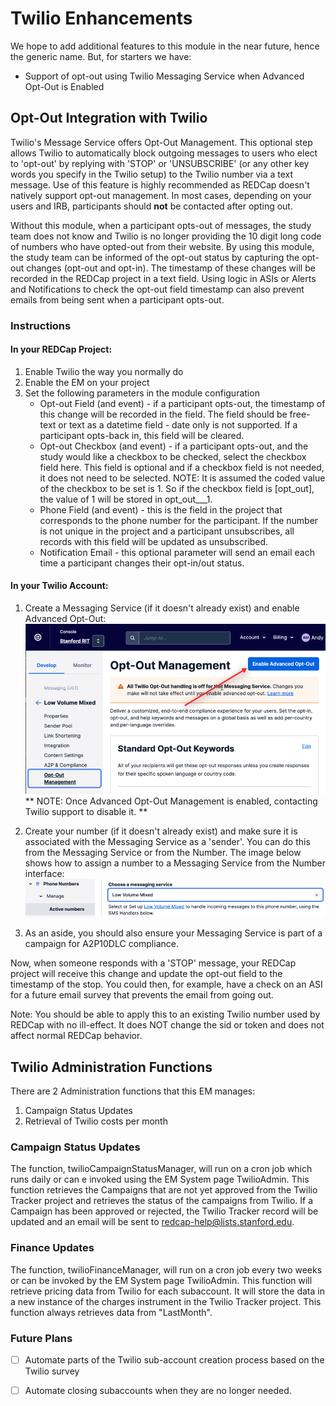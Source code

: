 # Twilio Enhancements

We hope to add additional features to this module in the near future, hence the generic name.  But, for starters we have:

- Support of opt-out using Twilio Messaging Service when Advanced Opt-Out is Enabled



## Opt-Out Integration with Twilio

Twilio's Message Service offers Opt-Out Management.  This optional step allows Twilio to automatically block outgoing messages to users who elect to 'opt-out' by replying with 'STOP' or 'UNSUBSCRIBE' (or any other key words you specify in the Twilio setup) to the Twilio number via a text message.  Use of this feature is highly recommended as REDCap doesn't natively support opt-out management. In most cases, depending on your users and IRB, participants should **not** be contacted after opting out.

Without this module, when a participant opts-out of messages, the study team does not know and Twilio is no longer providing the 10 digit long code of numbers who have opted-out from their website.  By using this module, the study team can be informed of the opt-out status by capturing the opt-out changes (opt-out and opt-in). The timestamp of these changes will be recorded in the REDCap project in a text field.  Using logic in ASIs or Alerts and Notifications to check the opt-out field timestamp can also prevent emails from being sent when a participant opts-out.

### Instructions

#### In your REDCap Project:
1. Enable Twilio the way you normally do
2. Enable the EM on your project
3. Set the following parameters in the module configuration
   - Opt-out Field (and event) - if a participant opts-out, the timestamp of this change will be recorded in the field.  The field should be free-text or text as a datetime field - date only is not supported.  If a participant opts-back in, this field will be cleared.
   - Opt-out Checkbox (and event) - if a participant opts-out, and the study would like a checkbox to be checked, select the checkbox field here. This field is optional and if a checkbox field is not needed, it does not need to be selected.  NOTE: It is assumed the coded value of the checkbox to be set is 1. So if the checkbox field is [opt_out], the value of 1 will be stored in opt_out___1.
   - Phone Field (and event) - this is the field in the project that corresponds to the phone number for the participant.  If the number is not unique in the project and a participant unsubscribes, all records with this field will be updated as unsubscribed.
   - Notification Email - this optional parameter will send an email each time a participant changes their opt-in/out status.

#### In your Twilio Account:
1. Create a Messaging Service (if it doesn't already exist) and enable Advanced Opt-Out:
    ![Enable Advanced Opt-Out](images/enable_advanced_opt_out.png)
** NOTE: Once Advanced Opt-Out Management is enabled, contacting Twilio support to disable it. **

2. Create your number (if it doesn't already exist) and make sure it is associated with the Messaging Service as a 'sender'.  You can do this from the Messaging Service or from the Number.  The image below shows how to assign a number to a Messaging Service from the Number interface:
    ![Place number in Messaging Service](images/set_messaging_service.png)

3. As an aside, you should also ensure your Messaging Service is part of a campaign for A2P10DLC compliance.

Now, when someone responds with a 'STOP' message, your REDCap project will receive this change and update the opt-out field to the timestamp of the stop.  You could then, for example, have a check on an ASI for a future email survey that prevents the email from going out.

Note: You should be able to apply this to an existing Twilio number used by REDCap with no ill-effect.  It does NOT change the sid or token and does not affect normal REDCap behavior.

## Twilio Administration Functions
There are 2 Administration functions that this EM manages:
1. Campaign Status Updates
2. Retrieval of Twilio costs per month

### Campaign Status Updates
The function, twilioCampaignStatusManager, will run on a cron job which runs daily or can e invoked using the EM System page TwilioAdmin.
This function retrieves the Campaigns that are not yet approved from the Twilio Tracker project and retrieves the status of the
campaigns from Twilio.  If a Campaign has been approved or rejected, the Twilio Tracker record will be updated and an email
will be sent to redcap-help@lists.stanford.edu.


### Finance Updates
The function, twilioFinanceManager, will run on a cron job every two weeks or can be invoked by the EM System page TwilioAdmin.
This function will retrieve pricing data from Twilio for each subaccount. It will store the data in a
new instance of the charges instrument in the Twilio Tracker project.  This function always retrieves data from "LastMonth".




### Future Plans
- [ ] Automate parts of the Twilio sub-account creation process based on the Twilio survey
- [ ] Automate closing subaccounts when they are no longer needed.


